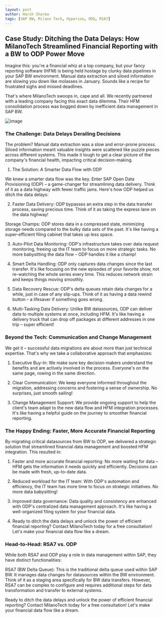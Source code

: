 ```yaml
---
layout: post
author: Harsh Sharma
tags: [SAP BW, Milano Tech, Hyperion, ODQ, RSA7]
---
```


## Case Study: Ditching the Data Delays: How MilanoTech Streamlined Financial Reporting with a BW to ODP Power Move

Imagine this: you're a financial whiz at a top company, but your fancy reporting software (HFM) is being held hostage by clunky data pipelines in your SAP BW environment. Manual data extraction and siloed information are slowing you down like molasses in January. Sounds like a recipe for frustrated sighs and missed deadlines.

That's where MilanoTech swoops in, cape and all. We recently partnered with a leading company facing this exact data dilemma. Their HFM consolidation process was bogged down by inefficient data management in SAP BW.

![image](https://github.com/MilanoTech/milanotech.github.io/assets/166930479/f574ea0c-4fa6-411e-83e9-bedeb7a9f248)


### The Challenge: Data Delays Derailing Decisions

The problem? Manual data extraction was a slow and error-prone process. Siloed information meant valuable insights were scattered like puzzle pieces across different systems. This made it tough to get a clear picture of the company's financial health, impacting critical decision-making.

1. The Solution: A Smarter Data Flow with ODP

We knew a smarter data flow was the key. Enter SAP Open Data Provisioning (ODP) – a game-changer for streamlining data delivery.  Think of it as a data highway with fewer traffic jams. Here's how ODP helped us ditch the data delays:

2. Faster Data Delivery:  ODP bypasses an extra step in the data transfer process, saving precious time. Think of it as taking the express lane on the data highway!

Storage Champs: ODP stores data in a compressed state, minimizing storage needs compared to the bulky data sets of the past. It's like having a super-efficient filing cabinet that takes up less space.

3. Auto-Pilot Data Monitoring: ODP's infrastructure takes over data request monitoring, freeing up the IT team to focus on more strategic tasks. No more babysitting the data flow – ODP handles it like a champ!

4. Smart Delta Handling: ODP only captures data changes since the last transfer. It's like focusing on the new episodes of your favorite show, not re-watching the whole series every time. This reduces network strain and keeps things moving smoothly.

5. Data Recovery Rescue: ODP's delta queues retain data changes for a while, just in case of any slip-ups. Think of it as having a data rewind button – a lifesaver if something goes wrong.

6. Multi-Tasking Data Delivery: Unlike BW datasources, ODP can deliver data to multiple systems at once, including HFM. It's like having a delivery truck that can drop off packages at different addresses in one trip – super efficient!

### Beyond the Tech: Communication and Change Management

We get it – successful data migrations are about more than just technical expertise. That's why we take a collaborative approach that emphasizes:

1. Executive Buy-In: We make sure key decision-makers understand the benefits and are actively involved in the process. Everyone's on the same page, rowing in the same direction.

2. Clear Communication: We keep everyone informed throughout the migration, addressing concerns and fostering a sense of ownership. No surprises, just smooth sailing!

3. Change Management Support: We provide ongoing support to help the client's team adapt to the new data flow and HFM integration processes. It's like having a helpful guide on the journey to smoother financial reporting.

### The Happy Ending: Faster, More Accurate Financial Reporting

By migrating critical datasources from BW to ODP, we delivered a strategic solution that streamlined financial data management and boosted HFM integration. This resulted in:

1. Faster and more accurate financial reporting: No more waiting for data – HFM gets the information it needs quickly and efficiently. Decisions can be made with fresh, up-to-date data.

2. Reduced workload for the IT team: With ODP's automation and efficiency, the IT team has more time to focus on strategic initiatives. No more data babysitting!

3. Improved data governance: Data quality and consistency are enhanced with ODP's centralized data management approach. It's like having a well-organized filing system for your financial data.

4. Ready to ditch the data delays and unlock the power of efficient financial reporting? Contact MilanoTech today for a free consultation! Let's make your financial data flow like a dream.

### Head-to-Head: RSA7 vs. ODP

While both RSA7 and ODP play a role in data management within SAP, they have distinct functionalities:

RSA7 (BW Delta Queue): This is the traditional delta queue used within SAP BW. It manages data changes for datasources within the BW environment. Think of it as a staging area specifically for BW data transfers.  However, RSA7 can be complex to configure and requires additional steps for data transformation and transfer to external systems.

Ready to ditch the data delays and unlock the power of efficient financial reporting? Contact MilanoTech today for a free consultation! Let's make your financial data flow like a dream.

